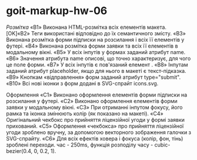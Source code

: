 # goit-markup-hw-06
*Розмітка*
«B1» Виконана HTML-розмітка всіх елементів макета.
[OK]«B2» Теги використані відповідно до їх семантичного змісту.
«B3» Виконана розмітка форми підписки на розсилання і всіх її елементів у футері.
«B4» Виконана розмітка форми заявки та всіх її елементів в модальному вікні.
«B5» У всіх інпутів у формах заданий атрибут name.
«B6» Значення атрибута name описові, що точно характеризує, для чого це поле форми.
«B7» У всіх інпутів є пов'язаний елемент <label>.
«B8» Інпутам заданий атрибут placeholder, якщо для нього в макеті є текст-підказка.
«B9» Кнопкам «відправлення» форм заданий атрибут type="submit".
«B10» Всі нові іконки з форм додані в SVG-спрайт icons.svg.

Оформлення
«C1» Виконано оформлення елементів форми підписки на розсилання у футері.
«C2» Виконано оформлення елементів форми заявки у модальному вікні.
«C3» При отриманні інпутом фокусу, його рамка та іконка змінюють колір (як показано на макеті).
«C4» Оригінальний чекбокс про прийняття ліцензійної угоди у формі заявки прихований.
«C5» Оформлення «чекбокса» про прийняття ліцензійної угоди зроблено вручну, за допомогою векторного зображення галочки з SVG-спрайту.
«C6» Для всіх ефектів ховера і фокуса (колір, фон, тінь) зроблені переходи. час - 250ms, функція розподілу часу - cubic-bezier(0.4, 0, 0.2, 1).

